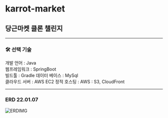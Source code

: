 # karrot-market

## 당근마켓 클론 챌린지
  
---

### 🛠 선택 기술
개발 언어 : Java  
웹프레임워크 : SpringBoot  
빌드툴 : Gradle
데이터 베이스 : MySql  
클라우드 서버 : AWS EC2
정적 호스팅 : AWS : S3, CloudFront



---
### ERD 22.01.07

![ERDIMG](https://img1.daumcdn.net/thumb/R1280x0/?scode=mtistory2&fname=https%3A%2F%2Fblog.kakaocdn.net%2Fdn%2FbbeZ3y%2Fbtrp7i16ZLQ%2Fp6jA1H0fIrw5uXOOc2ZI5k%2Fimg.png)